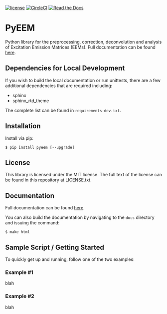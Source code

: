 [![license](https://img.shields.io/github/license/mashape/apistatus.svg)](https://github.com/drewmee/PyEEM/blob/master/LICENSE)
[![CircleCI](https://circleci.com/gh/drewmee/PyEEM.svg?style=shield&circle-token=ccdb16078dcb8ee4e4c9b923f547fc7cb2742aae)](https://app.circleci.com/pipelines/github/drewmee/PyEEM)
[![Read the Docs](https://readthedocs.org/projects/drewmee-demo/badge/?version=latest)](https://www.youtube.com/watch?v=oHg5SJYRHA0)

# PyEEM

Python library for the preprocessing, correction, deconvolution and analysis of Excitation Emission Matrices (EEMs). Full documentation can be found [here](https://www.youtube.com/watch?v=oHg5SJYRHA0).


## Dependencies for Local Development

If you wish to build the local documentation or run unittests, there are a few additional dependencies that are required including:

  * sphinx
  * sphinx_rtd_theme

The complete list can be found in `requirements-dev.txt`.


## Installation

Install via pip:

    $ pip install pyeem [--upgrade]


## License

  This library is licensed under the MIT license. The full text of the license can be found in this repository at LICENSE.txt.

## Documentation

  Full documentation can be found [here](https://www.youtube.com/watch?v=oHg5SJYRHA0).

  You can also build the documentation by navigating to the `docs` directory and issuing the command:

    $ make html


## Sample Script / Getting Started

To quickly get up and running, follow one of the two examples:

### Example #1

blah

### Example #2

blah